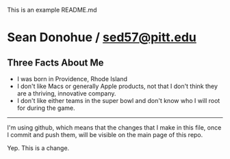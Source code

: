 This is an example README.md

Sean Donohue  / sed57@pitt.edu
==================

Three Facts About Me
---

*   I was born in Providence, Rhode Island
*   I don't like Macs or generally Apple products, not that I don't think they are a thriving, innovative company.
*   I don't like either teams in the super bowl and don't know who I will root for during the game.

---

I'm using github, which means that the changes that I make in this file, once I commit and push them, will be visible on the main page of this repo. 

Yep. This is a change.


